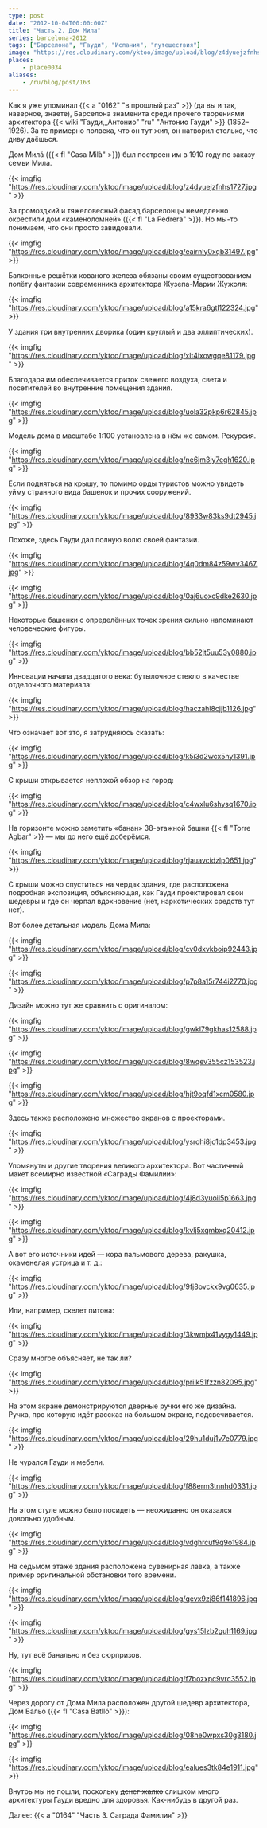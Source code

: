 ```yaml
---
type: post
date: "2012-10-04T00:00:00Z"
title: "Часть 2. Дом Мила"
series: barcelona-2012
tags: ["Барселона", "Гауди", "Испания", "путешествия"]
image: "https://res.cloudinary.com/yktoo/image/upload/blog/z4dyuejzfnhs1727.jpg"
places:
    - place0034
aliases:
    - /ru/blog/post/163
---
```


Как я уже упоминал {{< a "0162" "в прошлый раз" >}} (да вы и так, наверное, знаете), Барселона знаменита среди прочего творениями архитектора {{< wiki "Гауди,_Антонио" "ru" "Антонио Гауди" >}} (1852­–1926). За те примерно полвека, что он тут жил, он натворил столько, что диву даёшься.

Дом Милá ({{< fl "Casa Milà" >}}) был построен им в 1910 году по заказу семьи Мила.

{{< imgfig "https://res.cloudinary.com/yktoo/image/upload/blog/z4dyuejzfnhs1727.jpg" >}}

<!--more-->

За громоздкий и тяжеловесный фасад барселонцы немедленно окрестили дом «каменоломней» ({{< fl "La Pedrera" >}}). Но мы-то понимаем, что они просто завидовали.

{{< imgfig "https://res.cloudinary.com/yktoo/image/upload/blog/eairnly0xqb31497.jpg" >}}

Балконные решётки кованого железа обязаны своим существованием полёту фантазии современника архитектора Жузепа-Марии Жужоля:

{{< imgfig "https://res.cloudinary.com/yktoo/image/upload/blog/a15kra6gtl122324.jpg" >}}

У здания три внутренних дворика (один круглый и два эллиптических).

{{< imgfig "https://res.cloudinary.com/yktoo/image/upload/blog/xlt4ixowgqe81179.jpg" >}}

Благодаря им обеспечивается приток свежего воздуха, света и посетителей во внутренние помещения здания.

{{< imgfig "https://res.cloudinary.com/yktoo/image/upload/blog/uola32pkp6r62845.jpg" >}}

Модель дома в масштабе 1:100 установлена в нём же самом. Рекурсия.

{{< imgfig "https://res.cloudinary.com/yktoo/image/upload/blog/ne6jm3jy7egh1620.jpg" >}}

Если подняться на крышу, то помимо орды туристов можно увидеть уйму странного вида башенок и прочих сооружений.

{{< imgfig "https://res.cloudinary.com/yktoo/image/upload/blog/8933w83ks9dt2945.jpg" >}}

Похоже, здесь Гауди дал полную волю своей фантазии.

{{< imgfig "https://res.cloudinary.com/yktoo/image/upload/blog/4q0dm84z59wv3467.jpg" >}}

{{< imgfig "https://res.cloudinary.com/yktoo/image/upload/blog/0aj6uoxc9dke2630.jpg" >}}

Некоторые башенки с определённых точек зрения сильно напоминают человеческие фигуры.

{{< imgfig "https://res.cloudinary.com/yktoo/image/upload/blog/bb52jt5uu53y0880.jpg" >}}

Инновации начала двадцатого века: бутылочное стекло в качестве отделочного материала:

{{< imgfig "https://res.cloudinary.com/yktoo/image/upload/blog/haczahl8cjjb1126.jpg" >}}

Что означает вот это, я затрудняюсь сказать:

{{< imgfig "https://res.cloudinary.com/yktoo/image/upload/blog/k5i3d2wcx5ny1391.jpg" >}}

С крыши открывается неплохой обзор на город:

{{< imgfig "https://res.cloudinary.com/yktoo/image/upload/blog/c4wxlu6shysq1670.jpg" >}}

На горизонте можно заметить «банан» 38-этажной башни {{< fl "Torre Agbar" >}} — мы до него ещё доберёмся.

{{< imgfig "https://res.cloudinary.com/yktoo/image/upload/blog/rjauavcidzlp0651.jpg" >}}

С крыши можно спуститься на чердак здания, где расположена подробная экспозиция, объясняющая, как Гауди проектировал свои шедевры и где он черпал вдохновение (нет, наркотических средств тут нет).

Вот более детальная модель Дома Мила:

{{< imgfig "https://res.cloudinary.com/yktoo/image/upload/blog/cv0dxvkboip92443.jpg" >}}

{{< imgfig "https://res.cloudinary.com/yktoo/image/upload/blog/p7p8a15r744i2770.jpg" >}}

Дизайн можно тут же сравнить с оригиналом:

{{< imgfig "https://res.cloudinary.com/yktoo/image/upload/blog/gwkl79gkhas12588.jpg" >}}

{{< imgfig "https://res.cloudinary.com/yktoo/image/upload/blog/8wqev355cz153523.jpg" >}}

{{< imgfig "https://res.cloudinary.com/yktoo/image/upload/blog/hjt9oqfd1xcm0580.jpg" >}}

Здесь также расположено множество экранов с проекторами.

{{< imgfig "https://res.cloudinary.com/yktoo/image/upload/blog/ysrohi8jo1dp3453.jpg" >}}

Упомянуты и другие творения великого архитектора. Вот частичный макет всемирно известной «Саграды Фамилии»:

{{< imgfig "https://res.cloudinary.com/yktoo/image/upload/blog/4j8d3yuoil5p1663.jpg" >}}

{{< imgfig "https://res.cloudinary.com/yktoo/image/upload/blog/kvlj5xqmbxq20412.jpg" >}}

А вот его источники идей — кора пальмового дерева, ракушка, окаменелая устрица и т. д.:

{{< imgfig "https://res.cloudinary.com/yktoo/image/upload/blog/9fj8ovckx9vg0635.jpg" >}}

Или, например, скелет питона:

{{< imgfig "https://res.cloudinary.com/yktoo/image/upload/blog/3kwmjx41vygy1449.jpg" >}}

Сразу многое объясняет, не так ли?

{{< imgfig "https://res.cloudinary.com/yktoo/image/upload/blog/priik51fzzn82095.jpg" >}}

На этом экране демонстрируются дверные ручки его же дизайна. Ручка, про которую идёт рассказ на большом экране, подсвечивается.

{{< imgfig "https://res.cloudinary.com/yktoo/image/upload/blog/29hu1duj1v7e0779.jpg" >}}

Не чурался Гауди и мебели.

{{< imgfig "https://res.cloudinary.com/yktoo/image/upload/blog/f88erm3tnnhd0331.jpg" >}}

На этом стуле можно было посидеть — неожиданно он оказался довольно удобным.

{{< imgfig "https://res.cloudinary.com/yktoo/image/upload/blog/vdghrcuf9q9o1984.jpg" >}}

На седьмом этаже здания расположена сувенирная лавка, а также пример оригинальной обстановки того времени.

{{< imgfig "https://res.cloudinary.com/yktoo/image/upload/blog/qevx9zj86f141896.jpg" >}}

{{< imgfig "https://res.cloudinary.com/yktoo/image/upload/blog/gys15lzb2guh1169.jpg" >}}

Ну, тут всё банально и без сюрпризов.

{{< imgfig "https://res.cloudinary.com/yktoo/image/upload/blog/f7bozxpc9vrc3552.jpg" >}}

Через дорогу от Дома Мила расположен другой шедевр архитектора, Дом Бальо ({{< fl "Casa Batlló" >}}):

{{< imgfig "https://res.cloudinary.com/yktoo/image/upload/blog/08he0wpxs30g3180.jpg" >}}

{{< imgfig "https://res.cloudinary.com/yktoo/image/upload/blog/ealues3tk84e1911.jpg" >}}

Внутрь мы не пошли, поскольку ~~денег жалко~~ слишком много архитектуры Гауди вредно для здоровья. Как-нибудь в другой раз.

Далее: {{< a "0164" "Часть 3. Саграда Фамилия" >}}
